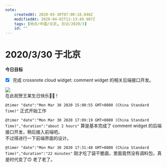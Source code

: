 ```yaml
---
note:
    createdAt: 2020-03-30T07:00:18.846Z
    modifiedAt: 2020-04-02T12:13:49.907Z
    tags: [地点/中国/北京, 日记/2020/3]
    id: ""
---
```

# 2020/3/30 于北京

**今日目标**

* [x] 完成 crossnote cloud widget: comment widget 的相关后端接口开发。


![](https://i.loli.net/2020/03/31/AjobL46ETNp8xi3.jpg)  
在此祝贺王某生日快乐:birthday::grinning: !

`@timer "date":"Mon Mar 30 2020 15:00:55 GMT+0800 (China Standard Time)"`
正式开始工作

`@timer "date":"Mon Mar 30 2020 17:09:19 GMT+0800 (China Standard Time)","duration":"about 2 hours"`
算是基本完成了 comment widget 的后端接口开发，稍后接入前端吧。  
不过得进行一下前端界面的设计。  

`@timer "date":"Mon Mar 30 2020 17:31:48 GMT+0800 (China Standard Time)","duration":"22 minutes"`
刚才吃了袋干脆面，里面竟然没有调料包，真是时代变了:upside_down_face: 老了老了。

